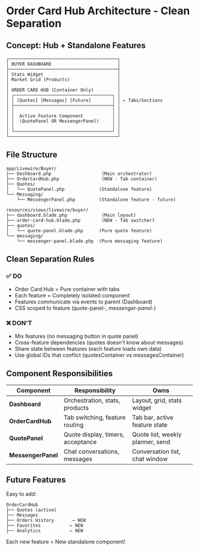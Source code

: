 # Order Card Hub Architecture - Clean Separation

## Concept: Hub + Standalone Features

```
┌─────────────────────────────────────────┐
│ BUYER DASHBOARD                         │
├─────────────────────────────────────────┤
│ Stats Widget                            │
│ Market Grid (Products)                  │
│                                         │
│ ORDER CARD HUB (Container Only)         │
│ ┌─────────────────────────────────────┐ │
│ │ [Quotes] [Messages] [Future]        │ │ ← Tabs/Sections
│ ├─────────────────────────────────────┤ │
│ │                                     │ │
│ │  Active Feature Component           │ │
│ │  (QuotePanel OR MessengerPanel)     │ │
│ │                                     │ │
│ └─────────────────────────────────────┘ │
└─────────────────────────────────────────┘
```

## File Structure

```
app/Livewire/Buyer/
├── Dashboard.php                   (Main orchestrator)
├── OrderCardHub.php                (NEW - Tab container)
├── Quotes/
│   └── QuotePanel.php             (Standalone feature)
└── Messaging/
    └── MessengerPanel.php         (Standalone feature - future)

resources/views/livewire/buyer/
├── dashboard.blade.php             (Main layout)
├── order-card-hub.blade.php        (NEW - Tab switcher)
├── quotes/
│   └── quote-panel.blade.php      (Pure quote feature)
└── messaging/
    └── messenger-panel.blade.php  (Pure messaging feature)
```

## Clean Separation Rules

### ✅ DO
- Order Card Hub = Pure container with tabs
- Each feature = Completely isolated component
- Features communicate via events to parent (Dashboard)
- CSS scoped to feature (quote-panel-*, messenger-panel-*)

### ❌ DON'T
- Mix features (no messaging button in quote panel)
- Cross-feature dependencies (quotes doesn't know about messages)
- Share state between features (each feature loads own data)
- Use global IDs that conflict (quotesContainer vs messagesContainer)

## Component Responsibilities

| Component | Responsibility | Owns |
|-----------|----------------|------|
| **Dashboard** | Orchestration, stats, products | Layout, grid, stats widget |
| **OrderCardHub** | Tab switching, feature routing | Tab bar, active feature state |
| **QuotePanel** | Quote display, timers, acceptance | Quote list, weekly planner, send |
| **MessengerPanel** | Chat conversations, messages | Conversation list, chat window |

## Future Features

Easy to add:
```
OrderCardHub
├── Quotes (active)
├── Messages
├── Orders History       ← NEW
├── Favorites           ← NEW
├── Analytics           ← NEW
```

Each new feature = New standalone component!

